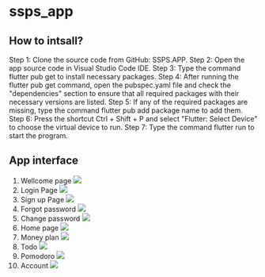 # ssps_app

## How to intsall?

Step 1: Clone the source code from GitHub: SSPS.APP.
Step 2: Open the app source code in Visual Studio Code IDE.
Step 3: Type the command flutter pub get to install necessary packages.
Step 4: After running the flutter pub get command, open the pubspec.yaml file and check the "dependencies" section to ensure that all required packages with their necessary versions are listed.
Step 5: If any of the required packages are missing, type the command flutter pub add package name to add them.
Step 6: Press the shortcut Ctrl + Shift + P and select "Flutter: Select Device" to choose the virtual device to run.
Step 7: Type the command flutter run to start the program.

## App interface

1. Wellcome page
![](./assets/images/img_demo/wellcom.png)
2. Login Page
![](./assets/images/img_demo/login.png)
3. Sign up Page
![](./assets/images/img_demo/signup.png)
4. Forgot password
![](./assets/images/img_demo/checkemail.png)
5. Change password
![](./assets/images/img_demo/changepassword.png)
6. Home page
![](./assets/images/img_demo/home.png)
7. Money plan
![](./assets/images/img_demo/moneyplan.png)
8. Todo
![](./assets/images/img_demo/todo.png)
9. Pomodoro
![](./assets/images/img_demo/pomodoro.png)
10. Account
![](./assets/images/img_demo/account.png)